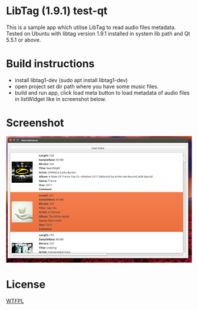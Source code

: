 # LibTag (1.9.1) test-qt
This is a sample app which utilise LibTag to read audio files metadata. Tested on Ubuntu with libtag version 1.9.1 installed in system lib path and Qt 5.5.1 or above.

# Build instructions

 - install libtag1-dev (sudo apt install libtag1-dev)
 - open project set dir path where you have some music files.
 - build and run app, click load meta button to load metadata of audio files in listWidget like in screenshot below.

# Screenshot
![LibTag test app Qt c++ By Keshav Bhatt](https://github.com/keshavbhatt/libtag-test-qt/blob/master/screenshots/Screenshot%20from%202019-08-01%2001-59-28.png?raw=true)

# License
[WTFPL](https://en.m.wikipedia.org/wiki/WTFPL?wprov=sfla1)

